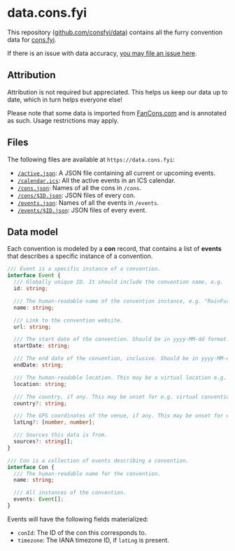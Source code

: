 # data.cons.fyi

This repository ([github.com/consfyi/data](https://github.com/consfyi/data)) contains all the furry convention data for [cons.fyi](https://cons.fyi).

If there is an issue with data accuracy, [you may file an issue here](https://github.com/consfyi/data/issues/new?template=missing-or-incorrect-convention.md).

## Attribution

Attribution is not required but appreciated. This helps us keep our data up to date, which in turn helps everyone else!

Please note that some data is imported from [FanCons.com](https://fancons.com) and is annotated as such. Usage restrictions may apply.

## Files

The following files are available at `https://data.cons.fyi`:
- [`/active.json`](/active.json): A JSON file containing all current or upcoming events.
- [`/calendar.ics`](/calendar.ics): All the active events in an ICS calendar.
- [`/cons.json`](/cons.json): Names of all the cons in `/cons`.
- [`/cons/$ID.json`](/cons): JSON files of every con.
- [`/events.json`](/events.json): Names of all the events in `/events`.
- [`/events/$ID.json`](/events): JSON files of every event.

## Data model

Each convention is modeled by a **con** record, that contains a list of **events** that describes a specific instance of a convention.

```typescript
/// Event is a specific instance of a convention.
interface Event {
  /// Globally unique ID. It should include the convention name, e.g. `rainfurrest-2016`.
  id: string;

  /// The human-readable name of the convention instance, e.g. "RainFurrest 2016".
  name: string;

  /// Link to the convention website.
  url: string;

  /// The start date of the convention. Should be in yyyy-MM-dd format.
  startDate: string;

  /// The end date of the convention, inclusive. Should be in yyyy-MM-dd format.
  endDate: string;

  /// The human-readable location. This may be a virtual location e.g. "VRChat".
  location: string;

  /// The country, if any. This may be unset for e.g. virtual conventions.
  country?: string;

  /// The GPS coordinates of the venue, if any. This may be unset for e.g. virtual conventions.
  latLng?: [number, number];

  /// Sources this data is from.
  sources?: string[];
}

/// Con is a collection of events describing a convention.
interface Con {
  /// The human-readable name for the convention.
  name: string;

  /// All instances of the convention.
  events: Event[];
}
```

Events will have the following fields materialized:
- `conId`: The ID of the con this corresponds to.
- `timezone`: The IANA timezone ID, if `latLng` is present.

